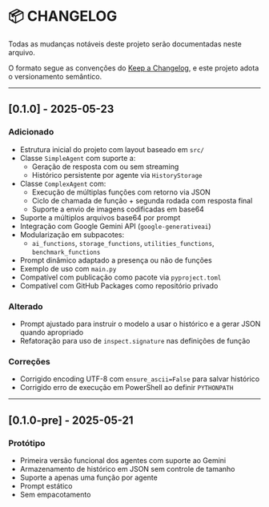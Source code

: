 # 📦 CHANGELOG

Todas as mudanças notáveis deste projeto serão documentadas neste arquivo.

O formato segue as convenções do [Keep a Changelog](https://keepachangelog.com/pt-BR/1.0.0/), e este projeto adota o versionamento semântico.

---

## [0.1.0] - 2025-05-23
### Adicionado
- Estrutura inicial do projeto com layout baseado em `src/`
- Classe `SimpleAgent` com suporte a:
  - Geração de resposta com ou sem streaming
  - Histórico persistente por agente via `HistoryStorage`
- Classe `ComplexAgent` com:
  - Execução de múltiplas funções com retorno via JSON
  - Ciclo de chamada de função + segunda rodada com resposta final
  - Suporte a envio de imagens codificadas em base64
- Suporte a múltiplos arquivos base64 por prompt
- Integração com Google Gemini API (`google-generativeai`)
- Modularização em subpacotes:
  - `ai_functions`, `storage_functions`, `utilities_functions`, `benchmark_functions`
- Prompt dinâmico adaptado a presença ou não de funções
- Exemplo de uso com `main.py`
- Compatível com publicação como pacote via `pyproject.toml`
- Compatível com GitHub Packages como repositório privado

### Alterado
- Prompt ajustado para instruir o modelo a usar o histórico e a gerar JSON quando apropriado
- Refatoração para uso de `inspect.signature` nas definições de função

### Correções
- Corrigido encoding UTF-8 com `ensure_ascii=False` para salvar histórico
- Corrigido erro de execução em PowerShell ao definir `PYTHONPATH`

---

## [0.1.0-pre] - 2025-05-21
### Protótipo
- Primeira versão funcional dos agentes com suporte ao Gemini
- Armazenamento de histórico em JSON sem controle de tamanho
- Suporte a apenas uma função por agente
- Prompt estático
- Sem empacotamento
